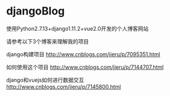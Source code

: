 # djangoBlog
使用Python2.7.13+django1.11.2+vue2.0开发的个人博客网站

请参考以下3个博客来理解我的项目

django构建项目
http://www.cnblogs.com/jieru/p/7095351.html

如何使用这个项目
http://www.cnblogs.com/jieru/p/7144707.html

django和vuejs如何进行数据交互
http://www.cnblogs.com/jieru/p/7145800.html
